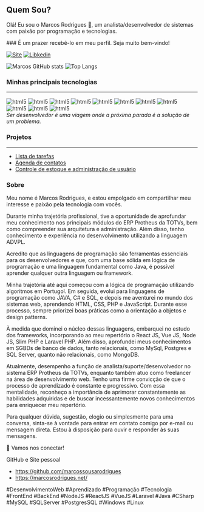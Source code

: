<h2>Quem Sou?</h2>
<p>
    Olá! Eu sou o Marcos Rodrigues 👋, um analista/desenvolvedor de sistemas com paixão por programação e tecnologias. 
</p>
### É um prazer recebê-lo em meu perfil. Seja muito bem-vindo!

[![Site](https://img.shields.io/badge/site_marcosrodrigues-000000?style=for-the-badge&logo=About.me&logoColor=white)](https://marcosrodrigues.net/)
[![Libkedin](https://img.shields.io/badge/LinkedIn-0077B5?style=for-the-badge&logo=linkedin&logoColor=white)](https://www.linkedin.com/in/marcos-rodrigues-sousa/)

![Marcos GitHub stats](https://github-readme-stats.vercel.app/api?username=marcossousarodrigues&show_icons=true&theme=dracula) ![Top Langs](https://github-readme-stats.vercel.app/api/top-langs/?username=marcossousarodrigues&size_weight=0.5&count_weight=0.5)

### Minhas principais tecnologias
<hr>
<div style="display: inline-block">
    <img align="center" src="https://img.shields.io/badge/HTML5-E34F26?style=for-the-badge&logo=html5&logoColor=white" alt="html5" >
    <img align="center" src="https://img.shields.io/badge/CSS3-1572B6?style=for-the-badge&logo=css3&logoColor=white" alt="html5" />
    <img align="center" src="https://img.shields.io/badge/Bootstrap-563D7C?style=for-the-badge&logo=bootstrap&logoColor=white" alt="html5" />
    <img align="center" src="https://img.shields.io/badge/JavaScript-F7DF1E?style=for-the-badge&logo=javascript&logoColor=black" alt="html5" />
    <img align="center" src="https://img.shields.io/badge/React-20232A?style=for-the-badge&logo=react&logoColor=61DAFB" alt="html5" />
    <img align="center" src="https://img.shields.io/badge/Vue.js-35495E?style=for-the-badge&logo=vue.js&logoColor=4FC08D" alt="html5" />
    <img align="center" src="https://img.shields.io/badge/Node.js-43853D?style=for-the-badge&logo=node.js&logoColor=white" alt="html5" />
    <img align="center" src="https://img.shields.io/badge/PHP-777BB4?style=for-the-badge&logo=php&logoColor=white" alt="html5" />
    <img align="center" src="https://img.shields.io/badge/Laravel-FF2D20?style=for-the-badge&logo=laravel&logoColor=white" alt="html5" />
    <img align="center" src="https://img.shields.io/badge/C%23-239120?style=for-the-badge&logo=c-sharp&logoColor=white" alt="html5" />
    <img align="center" src="https://img.shields.io/badge/Java-ED8B00?style=for-the-badge&logo=openjdk&logoColor=white" alt="html5" />
</div><br/>
<i>Ser desenvolvedor é uma viagem onde a próxima parada é a solução de um problema.</i>

### Projetos

<hr>

- [Lista de tarefas](https://marcosrodrigues.net/)
- [Agenda de contatos](https://marcosrodrigues.net/)
- [Controle de estoque e administração de usuário](https://marcosrodrigues.net/)

<h3>Sobre</h3>
Meu nome é Marcos Rodrigues, e estou empolgado em compartilhar meu interesse e paixão pela tecnologia com vocês.

Durante minha trajetória profissional, tive a oportunidade de aprofundar meu conhecimento nos principais módulos do ERP Protheus da TOTVs, bem como compreender sua arquitetura e administração. Além disso, tenho conhecimento e experiência no desenvolvimento utilizando a linguagem ADVPL.

Acredito que as linguagens de programação são ferramentas essenciais para os desenvolvedores e que, com uma base sólida em lógica de programação e uma linguagem fundamental como Java, é possível aprender qualquer outra linguagem ou framework.

Minha trajetória até aqui começou com a lógica de programação utilizando algoritmos em Portugol. Em seguida, evolui para linguagens de programação como JAVA, C# e SQL, e depois me aventurei no mundo dos sistemas web, aprendendo HTML, CSS, PHP e JavaScript. Durante esse processo, sempre priorizei boas práticas como a orientação a objetos e design patterns.

À medida que dominei o núcleo dessas linguagens, embarquei no estudo dos frameworks, incorporando ao meu repertório o React JS, Vue JS, Node JS, Slim PHP e Laravel PHP. Além disso, aprofundei meus conhecimentos em SGBDs de banco de dados, tanto relacionais, como MySql, Postgres e SQL Server, quanto não relacionais, como MongoDB.

Atualmente, desempenho a função de analista/suporte/desenvolvedor no sistema ERP Protheus da TOTVs, enquanto também atuo como freelancer na área de desenvolvimento web. Tenho uma firme convicção de que o processo de aprendizado é constante e progressivo. Com essa mentalidade, reconheço a importância de aprimorar constantemente as habilidades adquiridas e de buscar incessantemente novos conhecimentos para enriquecer meu repertório.

Para qualquer dúvida, sugestão, elogio ou simplesmente para uma conversa, sinta-se à vontade para entrar em contato comigo por e-mail ou mensagem direta. Estou à disposição para ouvir e responder às suas mensagens.

🤝 Vamos nos conectar!

GitHub e Site pessoal
 - https://github.com/marcossousarodrigues
 - https://marcosrodrigues.net/


#DesenvolvimentoWeb #Aprendizado #Programação #Tecnologia #FrontEnd #BackEnd #NodeJS #ReactJS #VueJS #Laravel #Java #CSharp #MySQL #SQLServer #PostgresSQL #Windows #Linux





